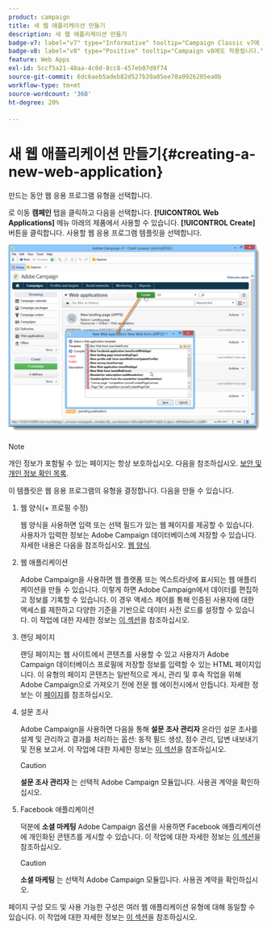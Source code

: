 ```yaml
---
product: campaign
title: 새 웹 애플리케이션 만들기
description: 새 웹 애플리케이션 만들기
badge-v7: label="v7" type="Informative" tooltip="Campaign Classic v7에 적용"
badge-v8: label="v8" type="Positive" tooltip="Campaign v8에도 적용됩니다."
feature: Web Apps
exl-id: 5ccf5a21-48aa-4c0d-8cc8-457eb07d9f74
source-git-commit: 6dc6aeb5adeb82d527b39a05ee70a9926205ea0b
workflow-type: tm+mt
source-wordcount: '368'
ht-degree: 20%

---
```


# 새 웹 애플리케이션 만들기{#creating-a-new-web-application}



만드는 동안 웹 응용 프로그램 유형을 선택합니다.

로 이동 **캠페인** 탭을 클릭하고 다음을 선택합니다. **[!UICONTROL Web Applications]** 메뉴 아래의 제품에서 사용할 수 있습니다. **[!UICONTROL Create]** 버튼을 클릭합니다. 사용할 웹 응용 프로그램 템플릿을 선택합니다.

![](assets/webapp_create_from_campaign.png)

>[!NOTE]
>
>개인 정보가 포함될 수 있는 페이지는 항상 보호하십시오. 다음을 참조하십시오. [보안 및 개인 정보 확인 목록](https://helpx.adobe.com/campaign/kb/acc-security.html#privacy).

이 템플릿은 웹 응용 프로그램의 유형을 결정합니다. 다음을 만들 수 있습니다.

1. 웹 양식(+ 프로필 수정)

   웹 양식을 사용하면 입력 또는 선택 필드가 있는 웹 페이지를 제공할 수 있습니다. 사용자가 입력한 정보는 Adobe Campaign 데이터베이스에 저장할 수 있습니다. 자세한 내용은 다음을 참조하십시오. [웹 양식](about-web-forms.md).

1. 웹 애플리케이션

   Adobe Campaign을 사용하면 웹 플랫폼 또는 엑스트라넷에 표시되는 웹 애플리케이션을 만들 수 있습니다. 이렇게 하면 Adobe Campaign에서 데이터를 편집하고 정보를 기록할 수 있습니다. 이 경우 액세스 제어를 통해 인증된 사용자에 대한 액세스를 제한하고 다양한 기준을 기반으로 데이터 사전 로드를 설정할 수 있습니다. 이 작업에 대한 자세한 정보는 [이 섹션](about-web-applications.md)을 참조하십시오.

1. 랜딩 페이지

   랜딩 페이지는 웹 사이트에서 콘텐츠를 사용할 수 있고 사용자가 Adobe Campaign 데이터베이스 프로필에 저장할 정보를 입력할 수 있는 HTML 페이지입니다. 이 유형의 페이지 콘텐츠는 일반적으로 게시, 관리 및 후속 작업을 위해 Adobe Campaign으로 가져오기 전에 전문 웹 에이전시에서 만듭니다. 자세한 정보는 이 [페이지](creating-a-landing-page.md)를 참조하십시오.

1. 설문 조사

   Adobe Campaign을 사용하면 다음을 통해 **설문 조사 관리자** 온라인 설문 조사를 설계 및 관리하고 결과를 처리하는 옵션: 동적 필드 생성, 점수 관리, 답변 내보내기 및 전용 보고서. 이 작업에 대한 자세한 정보는 [이 섹션](../../surveys/using/about-surveys.md)을 참조하십시오.

   >[!CAUTION]
   >
   >**설문 조사 관리자** 는 선택적 Adobe Campaign 모듈입니다. 사용권 계약을 확인하십시오.

1. Facebook 애플리케이션

   덕분에 **소셜 마케팅** Adobe Campaign 옵션을 사용하면 Facebook 애플리케이션에 개인화된 콘텐츠를 게시할 수 있습니다. 이 작업에 대한 자세한 정보는 [이 섹션](../../social/using/about-social-marketing.md)을 참조하십시오.

   >[!CAUTION]
   >
   >**소셜 마케팅** 는 선택적 Adobe Campaign 모듈입니다. 사용권 계약을 확인하십시오.

페이지 구성 모드 및 사용 가능한 구성은 여러 웹 애플리케이션 유형에 대해 동일할 수 있습니다. 이 작업에 대한 자세한 정보는 [이 섹션](about-web-forms.md)을 참조하십시오.
